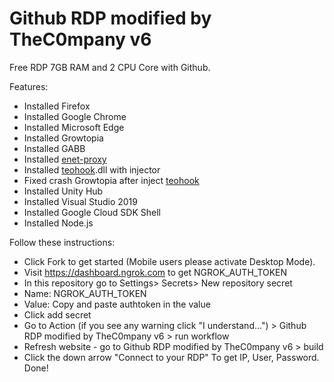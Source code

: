 # Github RDP modified by TheC0mpany v6

Free RDP 7GB RAM and 2 CPU Core with Github.

Features:
+ Installed Firefox
+ Installed Google Chrome
+ Installed Microsoft Edge
+ Installed Growtopia
+ Installed GABB
+ Installed [enet-proxy](https://github.com/SrMotion/srmotion-proxy)
+ Installed [teohook](https://discord.gg/teohook).dll with injector
+ Fixed crash Growtopia after inject [teohook](https://discord.gg/teohook)
+ Installed Unity Hub
+ Installed Visual Studio 2019
+ Installed Google Cloud SDK Shell
+ Installed Node.js

Follow these instructions:

+ Click Fork to get started (Mobile users please activate Desktop Mode).
+ Visit https://dashboard.ngrok.com to get NGROK_AUTH_TOKEN
+ In this repository go to Settings> Secrets> New repository secret
+ Name: NGROK_AUTH_TOKEN
+ Value: Copy and paste authtoken in the value
+ Click add secret
+ Go to Action (if you see any warning click "I understand...") > Github RDP modified by TheC0mpany v6 > run workflow
+ Refresh website - go to Github RDP modified by TheC0mpany v6 > build
+ Click the down arrow "Connect to your RDP" To get IP, User, Password.
Done!